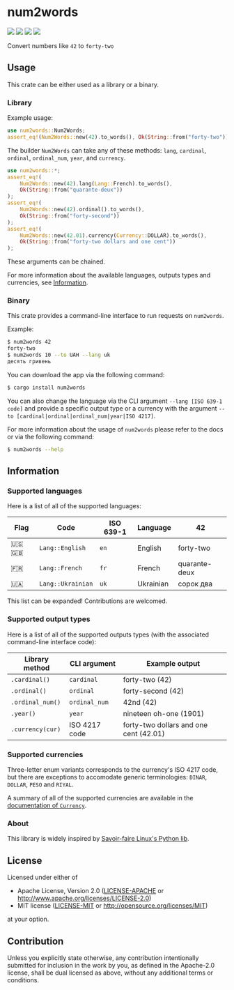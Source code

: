 # num2words

<a href="https://crates.io/crates/num2words"><img src="https://img.shields.io/crates/v/num2words"/></a> <a href="https://crates.io/crates/num2words"><img src="https://img.shields.io/crates/d/num2words"/></a> <a href="https://docs.rs/num2words"><img src="https://img.shields.io/docsrs/num2words"/></a> <a href="#license"><img src="https://img.shields.io/crates/l/num2words"/></a>

Convert numbers like `42` to `forty-two`

## Usage

This crate can be either used as a library or a binary.

### Library

Example usage:

```rust
use num2words::Num2Words;
assert_eq!(Num2Words::new(42).to_words(), Ok(String::from("forty-two")));
```

The builder `Num2Words` can take any of these methods: `lang`, `cardinal`,
`ordinal`, `ordinal_num`, `year`, and `currency`.

```rust
use num2words::*;
assert_eq!(
    Num2Words::new(42).lang(Lang::French).to_words(),
    Ok(String::from("quarante-deux"))
);
assert_eq!(
    Num2Words::new(42).ordinal().to_words(),
    Ok(String::from("forty-second"))
);
assert_eq!(
    Num2Words::new(42.01).currency(Currency::DOLLAR).to_words(),
    Ok(String::from("forty-two dollars and one cent"))
);
```

These arguments can be chained.

For more information about the available languages, outputs types and
currencies, see [Information](#information).

### Binary

This crate provides a command-line interface to run requests on `num2words`.

Example:

```sh
$ num2words 42
forty-two
$ num2words 10 --to UAH --lang uk
десять гривень
```

You can download the app via the following command:

```sh
$ cargo install num2words
```

You can also change the language via the CLI argument `--lang [ISO 639-1
code]` and provide a specific output type or a currency with the argument
`--to [cardinal|ordinal|ordinal_num|year|ISO 4217]`.

For more information about the usage of `num2words` please refer to the docs
or via the following command:

```sh
$ num2words --help
```

## Information

### Supported languages

Here is a list of all of the supported languages:

| Flag | Code              | ISO 639-1 | Language   | 42            |
| ---- | ----------------- | --------- | ---------- | ------------- |
| 🇺🇸🇬🇧 | `Lang::English`   | `en`      | English    | forty-two     |
| 🇫🇷   | `Lang::French`    | `fr`      | French     | quarante-deux |
| 🇺🇦   | `Lang::Ukrainian` | `uk`      | Ukrainian  | сорок два     |

This list can be expanded! Contributions are welcomed.

### Supported output types

Here is a list of all of the supported outputs types (with the associated
command-line interface code):

| Library method   | CLI argument  | Example output                         |
| ---------------- | ------------- | -------------------------------------- |
| `.cardinal()`    | `cardinal`    | forty-two (42)                         |
| `.ordinal()`     | `ordinal`     | forty-second (42)                      |
| `.ordinal_num()` | `ordinal_num` | 42nd (42)                              |
| `.year()`        | `year`        | nineteen oh-one (1901)                 |
| `.currency(cur)` | ISO 4217 code | forty-two dollars and one cent (42.01) |

### Supported currencies

Three-letter enum variants corresponds to the currency's ISO 4217 code, but
there are exceptions to accomodate generic terminologies: `DINAR`, `DOLLAR`,
`PESO` and `RIYAL`.

A summary of all of the supported currencies are available in the [documentation
of `Currency`](https://docs.rs/num2words/latest/num2words/enum.Currency.html).

### About

This library is widely inspired by [Savoir-faire Linux's Python
lib](https://github.com/savoirfairelinux/num2words/).

## License

Licensed under either of

- Apache License, Version 2.0
  ([LICENSE-APACHE](LICENSE-APACHE) or
  http://www.apache.org/licenses/LICENSE-2.0)
- MIT license
  ([LICENSE-MIT](LICENSE-MIT) or http://opensource.org/licenses/MIT)

at your option.

## Contribution

Unless you explicitly state otherwise, any contribution intentionally submitted
for inclusion in the work by you, as defined in the Apache-2.0 license,
shall be dual licensed as above, without any additional terms or conditions.
